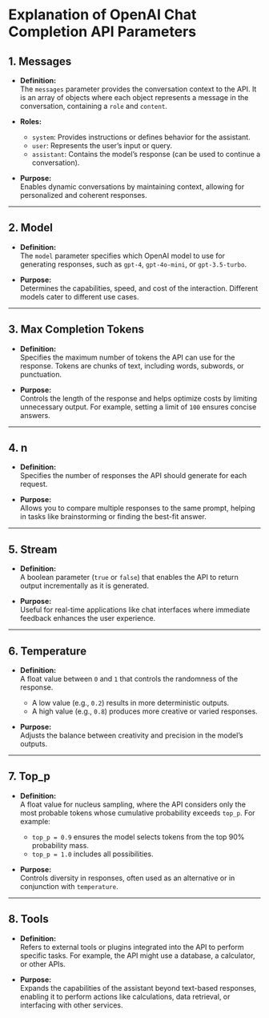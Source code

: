 # Explanation of OpenAI Chat Completion API Parameters

## 1. Messages
- **Definition:**  
  The `messages` parameter provides the conversation context to the API. It is an array of objects where each object represents a message in the conversation, containing a `role` and `content`.
  
- **Roles:**
  - `system`: Provides instructions or defines behavior for the assistant.
  - `user`: Represents the user’s input or query.
  - `assistant`: Contains the model’s response (can be used to continue a conversation).
  
- **Purpose:**  
  Enables dynamic conversations by maintaining context, allowing for personalized and coherent responses.

---

## 2. Model
- **Definition:**  
  The `model` parameter specifies which OpenAI model to use for generating responses, such as `gpt-4`, `gpt-4o-mini`, or `gpt-3.5-turbo`.

- **Purpose:**  
  Determines the capabilities, speed, and cost of the interaction. Different models cater to different use cases.

---

## 3. Max Completion Tokens
- **Definition:**  
  Specifies the maximum number of tokens the API can use for the response. Tokens are chunks of text, including words, subwords, or punctuation.

- **Purpose:**  
  Controls the length of the response and helps optimize costs by limiting unnecessary output. For example, setting a limit of `100` ensures concise answers.

---

## 4. n
- **Definition:**  
  Specifies the number of responses the API should generate for each request.

- **Purpose:**  
  Allows you to compare multiple responses to the same prompt, helping in tasks like brainstorming or finding the best-fit answer.

---

## 5. Stream
- **Definition:**  
  A boolean parameter (`true` or `false`) that enables the API to return output incrementally as it is generated.

- **Purpose:**  
  Useful for real-time applications like chat interfaces where immediate feedback enhances the user experience.

---

## 6. Temperature
- **Definition:**  
  A float value between `0` and `1` that controls the randomness of the response.
  - A low value (e.g., `0.2`) results in more deterministic outputs.
  - A high value (e.g., `0.8`) produces more creative or varied responses.

- **Purpose:**  
  Adjusts the balance between creativity and precision in the model’s outputs.

---

## 7. Top_p
- **Definition:**  
  A float value for nucleus sampling, where the API considers only the most probable tokens whose cumulative probability exceeds `top_p`. For example:
  - `top_p = 0.9` ensures the model selects tokens from the top 90% probability mass.
  - `top_p = 1.0` includes all possibilities.

- **Purpose:**  
  Controls diversity in responses, often used as an alternative or in conjunction with `temperature`.

---

## 8. Tools
- **Definition:**  
  Refers to external tools or plugins integrated into the API to perform specific tasks. For example, the API might use a database, a calculator, or other APIs.

- **Purpose:**  
  Expands the capabilities of the assistant beyond text-based responses, enabling it to perform actions like calculations, data retrieval, or interfacing with other services.